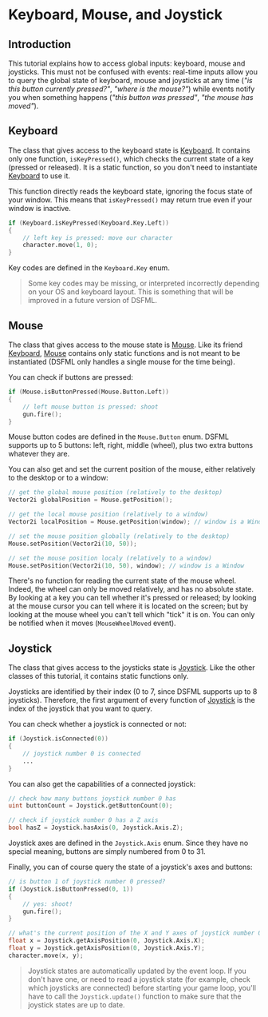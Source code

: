 
Keyboard, Mouse, and Joystick
=====

Introduction
---

This tutorial explains how to access global inputs: keyboard, mouse and joysticks. This must not be confused with events: real-time inputs allow you to query the global state of keyboard, mouse and joysticks at any time (*"is this button currently pressed?"*, *"where is the mouse?"*) while events notify you when something happens (*"this button was pressed"*, *"the mouse has moved"*).

Keyboard
---

The class that gives access to the keyboard state is [Keyboard](http://dsfml.com/dsfml/window/keyboard.html). It contains only one function, `isKeyPressed()`, which checks the current state of a key (pressed or released). It is a static function, so you don't need to instantiate [Keyboard](http://dsfml.com/dsfml/window/keyboard.html) to use it.

This function directly reads the keyboard state, ignoring the focus state of your window. This means that `isKeyPressed()` may return true even if your window is inactive.

```D
if (Keyboard.isKeyPressed(Keyboard.Key.Left))
{
    // left key is pressed: move our character
    character.move(1, 0);
}
```

Key codes are defined in the `Keyboard.Key` enum.

> Some key codes may be missing, or interpreted incorrectly depending on your OS and keyboard layout. This is something that will be improved in a future version of DSFML.

Mouse
---

The class that gives access to the mouse state is [Mouse](http://dsfml.com/dsfml/window/mouse.html). Like its friend [Keyboard](http://dsfml.com/dsfml/window/keyboard.html), [Mouse](http://dsfml.com/dsfml/window/mouse.html) contains only static functions and is not meant to be instantiated (DSFML only handles a single mouse for the time being).

You can check if buttons are pressed:

```D
if (Mouse.isButtonPressed(Mouse.Button.Left))
{
    // left mouse button is pressed: shoot
    gun.fire();
}
```

Mouse button codes are defined in the `Mouse.Button` enum. DSFML supports up to 5 buttons: left, right, middle (wheel), plus two extra buttons whatever they are.

You can also get and set the current position of the mouse, either relatively to the desktop or to a window:

```D
// get the global mouse position (relatively to the desktop)
Vector2i globalPosition = Mouse.getPosition();

// get the local mouse position (relatively to a window)
Vector2i localPosition = Mouse.getPosition(window); // window is a Window

// set the mouse position globally (relatively to the desktop)
Mouse.setPosition(Vector2i(10, 50));

// set the mouse position localy (relatively to a window)
Mouse.setPosition(Vector2i(10, 50), window); // window is a Window
```

There's no function for reading the current state of the mouse wheel. Indeed, the wheel can only be moved relatively, and has no absolute state. By looking at a key you can tell whether it's pressed or released; by looking at the mouse cursor you can tell where it is located on the screen; but by looking at the mouse wheel you can't tell which "tick" it is on. You can only be notified when it moves (`MouseWheelMoved` event).

Joystick
---

The class that gives access to the joysticks state is [Joystick](http://dsfml.com/dsfml/window/joystick.html). Like the other classes of this tutorial, it contains static functions only.

Joysticks are identified by their index (0 to 7, since DSFML supports up to 8 joysticks). Therefore, the first argument of every function of [Joystick](http://dsfml.com/dsfml/window/joystick.html) is the index of the joystick that you want to query.

You can check whether a joystick is connected or not:

```D
if (Joystick.isConnected(0))
{
    // joystick number 0 is connected
    ...
}
```

You can also get the capabilities of a connected joystick:

```D
// check how many buttons joystick number 0 has
uint buttonCount = Joystick.getButtonCount(0);

// check if joystick number 0 has a Z axis
bool hasZ = Joystick.hasAxis(0, Joystick.Axis.Z);
```

Joystick axes are defined in the `Joystick.Axis` enum. Since they have no special meaning, buttons are simply numbered from 0 to 31.

Finally, you can of course query the state of a joystick's axes and buttons:

```D
// is button 1 of joystick number 0 pressed?
if (Joystick.isButtonPressed(0, 1))
{
    // yes: shoot!
    gun.fire();
}

// what's the current position of the X and Y axes of joystick number 0?
float x = Joystick.getAxisPosition(0, Joystick.Axis.X);
float y = Joystick.getAxisPosition(0, Joystick.Axis.Y);
character.move(x, y);
```

> Joystick states are automatically updated by the event loop. If you don't have one, or need to read a joystick state (for example, check which joysticks are connected) before starting your game loop, you'll have to call the `Joystick.update()` function to make sure that the joystick states are up to date.
